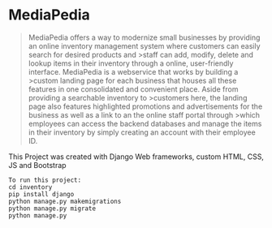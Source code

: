 # MediaPedia 
>MediaPedia offers a way to modernize small businesses by providing an online inventory management system where customers can easily search for desired products and >staff can  add, modify, delete and lookup items in their inventory through a online, user-friendly interface. MediaPedia is a webservice that works by building a >custom landing page for each business that houses all these features in one consolidated and convenient place.  Aside from providing a searchable inventory to >customers here, the landing page also features highlighted promotions and advertisements for the business as well as a link to an the online staff portal through >which employees can access the backend databases and manage the items in their inventory by simply creating an account with their employee ID.

This Project was created with Django Web frameworks, custom HTML, CSS, JS and Bootstrap
```
To run this project: 
cd inventory 
pip install django 
python manage.py makemigrations 
python manage.py migrate 
python manage.py 
```

